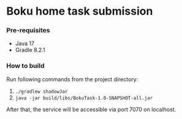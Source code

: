 # Boku home task submission

### Pre-requisites

* Java 17
* Gradle 8.2.1

### How to build

Run following commands from the project directory:
1. `./gradlew shadowJar`
2. `java -jar build/libs/BokuTask-1.0-SNAPSHOT-all.jar`

After that, the service will be accessible via port 7070 on localhost.

